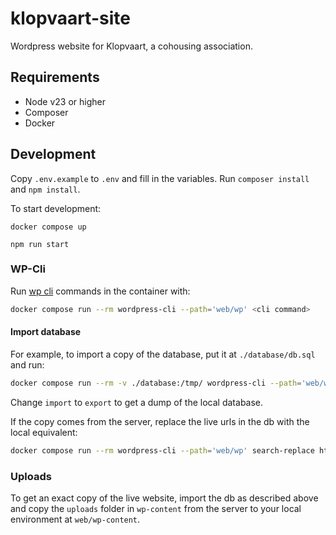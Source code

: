 # klopvaart-site

Wordpress website for Klopvaart, a cohousing association.

## Requirements

- Node v23 or higher
- Composer
- Docker

## Development

Copy `.env.example` to `.env` and fill in the variables. Run `composer install` and `npm install`.

To start development:

```
docker compose up
```

```
npm run start
```

### WP-Cli

Run [wp cli](https://developer.wordpress.org/cli/commands/) commands in the container with:

```sh
docker compose run --rm wordpress-cli --path='web/wp' <cli command>
```
#### Import database 
For example, to import a copy of the database, put it at `./database/db.sql` and run:
```sh
docker compose run --rm -v ./database:/tmp/ wordpress-cli --path='web/wp' db import /tmp/db.sql
```
Change `import` to `export` to get a dump of the local database. 

If the copy comes from the server, replace the live urls in the db with the local equivalent:
```sh
docker compose run --rm wordpress-cli --path='web/wp' search-replace https://klopvaart.nl http://localhost:8080
```

### Uploads

To get an exact copy of the live website, import the db as described above and copy the `uploads` folder in `wp-content` from the server to your local environment at `web/wp-content`.
